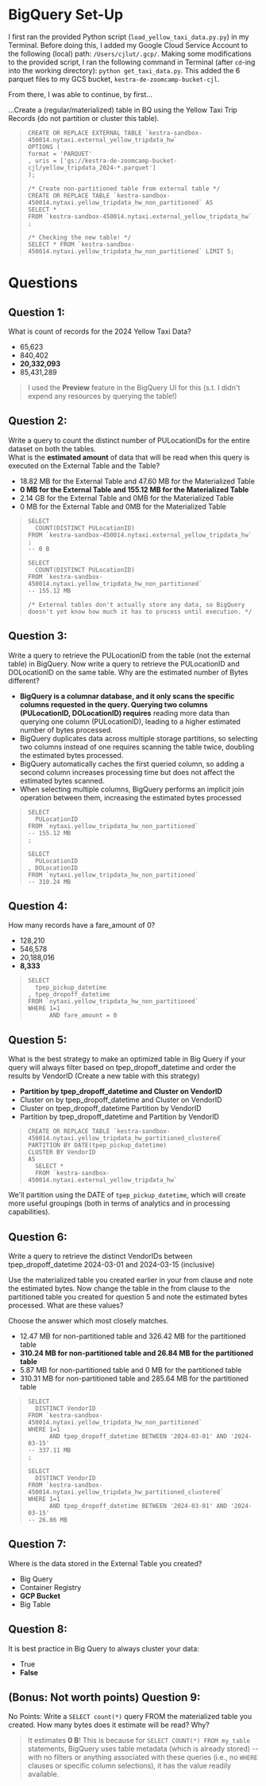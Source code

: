 

# BigQuery Set-Up

I first ran the provided Python script (`load_yellow_taxi_data.py.py`) in my Terminal. Before doing this, I added my Google Cloud Service Account to the following (local) path: `/Users/cjlut/.gcp/`. Making some modifications to the provided script, I ran the following command in Terminal (after `cd`-ing into the working directory): `python get_taxi_data.py`. This added the 6 parquet files to my GCS bucket, `kestra-de-zoomcamp-bucket-cjl`. 

From there, I was able to continue, by first...

...Create a (regular/materialized) table in BQ using the Yellow Taxi Trip Records (do not partition or cluster this table). </br>
> ```
> CREATE OR REPLACE EXTERNAL TABLE `kestra-sandbox-450014.nytaxi.external_yellow_tripdata_hw`
> OPTIONS (
> format = 'PARQUET'
> , uris = ['gs://kestra-de-zoomcamp-bucket-cjl/yellow_tripdata_2024-*.parquet']
> );
> 
> /* Create non-partitioned table from external table */
> CREATE OR REPLACE TABLE `kestra-sandbox-450014.nytaxi.yellow_tripdata_hw_non_partitioned` AS 
> SELECT *
> FROM `kestra-sandbox-450014.nytaxi.external_yellow_tripdata_hw`
> ;
> 
> /* Checking the new table! */
> SELECT * FROM `kestra-sandbox-450014.nytaxi.yellow_tripdata_hw_non_partitioned` LIMIT 5;
> ```

# Questions
## Question 1:
What is count of records for the 2024 Yellow Taxi Data?
- 65,623
- 840,402
- **20,332,093**
- 85,431,289

> I used the **Preview** feature in the BigQuery UI for this (s.t. I didn't expend any resources by querying the table!)


## Question 2:
Write a query to count the distinct number of PULocationIDs for the entire dataset on both the tables.</br> 
What is the **estimated amount** of data that will be read when this query is executed on the External Table and the Table?

- 18.82 MB for the External Table and 47.60 MB for the Materialized Table
- **0 MB for the External Table and 155.12 MB for the Materialized Table** 
- 2.14 GB for the External Table and 0MB for the Materialized Table
- 0 MB for the External Table and 0MB for the Materialized Table

> ```
> SELECT 
>   COUNT(DISTINCT PULocationID)
> FROM `kestra-sandbox-450014.nytaxi.external_yellow_tripdata_hw` ;
> -- 0 B
> 
> SELECT 
>   COUNT(DISTINCT PULocationID)
> FROM `kestra-sandbox-450014.nytaxi.yellow_tripdata_hw_non_partitioned` 
> -- 155.12 MB
> 
> /* External tables don't actually store any data, so BigQuery doesn't yet know how much it has to process until execution. */
> ```

## Question 3:
Write a query to retrieve the PULocationID from the table (not the external table) in BigQuery. Now write a query to retrieve the PULocationID and DOLocationID on the same table. Why are the estimated number of Bytes different?
- **BigQuery is a columnar database, and it only scans the specific columns requested in the query. Querying two columns (PULocationID, DOLocationID) requires** 
reading more data than querying one column (PULocationID), leading to a higher estimated number of bytes processed.
- BigQuery duplicates data across multiple storage partitions, so selecting two columns instead of one requires scanning the table twice, 
doubling the estimated bytes processed.
- BigQuery automatically caches the first queried column, so adding a second column increases processing time but does not affect the estimated bytes scanned.
- When selecting multiple columns, BigQuery performs an implicit join operation between them, increasing the estimated bytes processed

> ```
> SELECT 
>   PULocationID
> FROM `nytaxi.yellow_tripdata_hw_non_partitioned`
> -- 155.12 MB
> ;
> 
> SELECT 
>   PULocationID
> , DOLocationID
> FROM `nytaxi.yellow_tripdata_hw_non_partitioned`
> -- 310.24 MB
> ```

## Question 4:
How many records have a fare_amount of 0?
- 128,210
- 546,578
- 20,188,016
- **8,333**

> ```
> SELECT 
>   tpep_pickup_datetime
> , tpep_dropoff_datetime
> FROM `nytaxi.yellow_tripdata_hw_non_partitioned`
> WHERE 1=1
>       AND fare_amount = 0
> ```

## Question 5:
What is the best strategy to make an optimized table in Big Query if your query will always filter based on tpep_dropoff_datetime and order the results by VendorID (Create a new table with this strategy)
- **Partition by tpep_dropoff_datetime and Cluster on VendorID** 
- Cluster on by tpep_dropoff_datetime and Cluster on VendorID
- Cluster on tpep_dropoff_datetime Partition by VendorID
- Partition by tpep_dropoff_datetime and Partition by VendorID

> ```
> CREATE OR REPLACE TABLE `kestra-sandbox-450014.nytaxi.yellow_tripdata_hw_partitioned_clustered`
> PARTITION BY DATE(tpep_pickup_datetime)
> CLUSTER BY VendorID
> AS 
>   SELECT *
>   FROM `kestra-sandbox-450014.nytaxi.external_yellow_tripdata_hw`
> ```

We'll partition using the DATE of `tpep_pickup_datetime`, which will create more useful groupings (both in terms of analytics and in processing capabilities).

## Question 6:
Write a query to retrieve the distinct VendorIDs between tpep_dropoff_datetime
2024-03-01 and 2024-03-15 (inclusive)</br>

Use the materialized table you created earlier in your from clause and note the estimated bytes. Now change the table in the from clause to the partitioned table you created for question 5 and note the estimated bytes processed. What are these values? </br>

Choose the answer which most closely matches.</br> 

- 12.47 MB for non-partitioned table and 326.42 MB for the partitioned table
- **310.24 MB for non-partitioned table and 26.84 MB for the partitioned table**
- 5.87 MB for non-partitioned table and 0 MB for the partitioned table
- 310.31 MB for non-partitioned table and 285.64 MB for the partitioned table

> ```
> SELECT 
>   DISTINCT VendorID
> FROM `kestra-sandbox-450014.nytaxi.yellow_tripdata_hw_non_partitioned`
> WHERE 1=1
>       AND tpep_dropoff_datetime BETWEEN '2024-03-01' AND '2024-03-15'
> -- 337.11 MB
> ;
> 
> SELECT 
>   DISTINCT VendorID
> FROM `kestra-sandbox-450014.nytaxi.yellow_tripdata_hw_partitioned_clustered`
> WHERE 1=1
>       AND tpep_dropoff_datetime BETWEEN '2024-03-01' AND '2024-03-15'
> -- 26.86 MB
> ```


## Question 7: 
Where is the data stored in the External Table you created?

- Big Query
- Container Registry
- **GCP Bucket**
- Big Table

## Question 8:
It is best practice in Big Query to always cluster your data:
- True
- **False**


## (Bonus: Not worth points) Question 9:
No Points: Write a `SELECT count(*)` query FROM the materialized table you created. How many bytes does it estimate will be read? Why?

> It estimates **0 B**! This is because for `SELECT COUNT(*) FROM my_table` statements, BigQuery uses table metadata (which is already stored) -- with no filters or anything associated with these queries (i.e., no `WHERE` clauses or specific column selections), it has the value readily available.